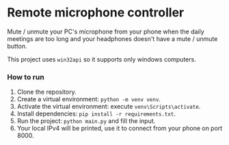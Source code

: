 # Remote microphone controller

Mute / unmute your PC's microphone from your phone when the daily meetings are too long and your headphones doesn't have a mute / unmute button.

This project uses `win32api` so it supports only windows computers.

### How to run

1. Clone the repository.
2. Create a virtual environment: `python -m venv venv`.
3. Activate the virtual environment: execute `venv\Scripts\activate`.
4. Install dependencies: `pip install -r requirements.txt`.
5. Run the project: `python main.py` and fill the input.
6. Your local IPv4 will be printed, use it to connect from your phone on port 8000.
